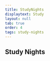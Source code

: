 ```yaml
---
title: StudyNights
displaytext: Study
layout: null
tab: true
order: 4
tags: study-nights
---
```


## Study Nights
